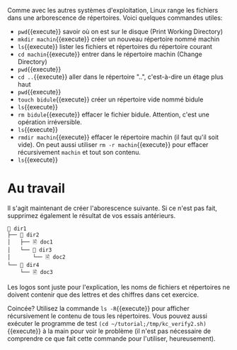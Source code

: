 Comme avec les autres systèmes d'exploitation, Linux range les fichiers dans une
arborescence de répertoires. Voici quelques commandes utiles:

- ```pwd```{{execute}} savoir où on est sur le disque (Print Working Directory)
- ```mkdir machin```{{execute}} créer un nouveau répertoire nommé machin
- ```ls```{{execute}} lister les fichiers et répertoires du répertoire courant
- ```cd machin```{{execute}} entrer dans le répertoire machin (Change Directory)
- ```pwd```{{execute}}
- ```cd ..```{{execute}} aller dans le répertoire "..", c'est-à-dire un étage plus haut
- ```pwd```{{execute}} 
- ```touch bidule```{{execute}} créer un répertoire vide nommé bidule
- ```ls```{{execute}} 
- ```rm bidule```{{execute}} effacer le fichier bidule. Attention, c'est une opération irréversible.
- ```ls```{{execute}} 
- ```rmdir machin```{{execute}} effacer le répertoire machin (il faut qu'il soit
  vide). On peut aussi utiliser ```rm -r machin```{{execute}} pour effacer
  récursivement ```machin``` et tout son contenu.
- ```ls```{{execute}} 

# Au travail

Il s'agit maintenant de créer l'aborescence suivante. Si ce n'est pas fait,
supprimez également le résultat de vos essais antérieurs.

```
📁 dir1
├── 📁 dir2
│   ├── 🖹 doc1
│   └── 📁 dir3
│       └── 🖹 doc2
└── 📁 dir4
    └── 🖹 doc3
```

Les logos sont juste pour l'explication, les noms de fichiers et répertoires ne
doivent contenir que des lettres et des chiffres dans cet exercice. 

Coincée? Utilisez la commande ```ls -R```{{execute}} pour afficher récursivement
le contenu de tous les répertoires. Vous pouvez aussi exécuter le programme de
test ```(cd ~/tutorial;/tmp/kc_verify2.sh)```{{execute}} à la main pour voir le
problème (il n'est pas nécessaire de comprendre ce que fait cette commande pour
l'utiliser, heureusement).

<!--
mkdir -p dir1/dir2/dir3
touch dir1/dir2/doc1
touch dir1/dir2/dir3/doc2
mkdir dir4
touch dir4/doc3
-->
